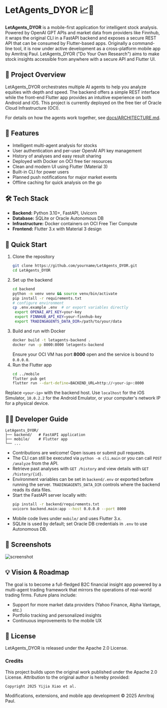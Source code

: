 # LetAgents_DYOR 📈🤖

**LetAgents_DYOR** is a mobile-first application for intelligent stock analysis. Powered by OpenAI GPT APIs and market data from providers like Finnhub, it wraps the original CLI in a FastAPI backend and exposes a secure REST API that can be consumed by Flutter-based apps.
Originally a command-line tool, it is now under active development as a cross-platform mobile app by Amritraj Paul.
LetAgents_DYOR ("Do Your Own Research") aims to make stock insights accessible from anywhere with a secure API and Flutter UI.

## 🧠 Project Overview

LetAgents_DYOR orchestrates multiple AI agents to help you analyze equities with depth and speed. The backend offers a simple REST interface while the front-end Flutter app provides an intuitive experience on both Android and iOS. This project is currently deployed on the free tier of Oracle Cloud Infrastructure (OCI).

For details on how the agents work together, see [docs/ARCHITECTURE.md](docs/ARCHITECTURE.md).

## 📱 Features

- Intelligent multi-agent analysis for stocks
- User authentication and per-user OpenAI API key management
- History of analyses and easy result sharing
- Deployed with Docker on OCI free tier resources
- Clean and modern UI using Flutter (Material 3)
- Built-in CLI for power users
- Planned push notifications for major market events
- Offline caching for quick analysis on the go

## 🛠️ Tech Stack

- **Backend:** Python 3.10+, FastAPI, Uvicorn
- **Database:** SQLite or Oracle Autonomous DB
- **Infrastructure:** Docker containers on OCI Free Tier Compute
- **Frontend:** Flutter 3.x with Material 3 design

## 🚀 Quick Start

1. Clone the repository
   ```bash
   git clone https://github.com/yourname/LetAgents_DYOR.git
   cd LetAgents_DYOR
   ```
2. Set up the backend
   ```bash
   cd backend
   python -m venv venv && source venv/bin/activate
   pip install -r requirements.txt
   # configure environment
   cp .env.example .env  # or export variables directly
    export OPENAI_API_KEY=your-key
    export FINNHUB_API_KEY=your-finnhub-key
    export TRADINGAGENTS_DATA_DIR=/path/to/your/data
   ```
3. Build and run with Docker
   ```bash
   docker build -t letagents-backend .
   docker run -p 8000:8000 letagents-backend
   ```
   Ensure your OCI VM has port **8000** open and the service is bound to `0.0.0.0`.
4. Run the Flutter app
   ```bash
   cd ../mobile
   flutter pub get
   flutter run --dart-define=BACKEND_URL=http://<your-ip>:8000
   ```
Replace `<your-ip>` with the backend host. Use `localhost` for the iOS Simulator, `10.0.2.2` for the Android Emulator, or your computer's network IP for a physical device.

## 🧑‍💻 Developer Guide

```
LetAgents_DYOR/
├── backend/   # FastAPI application
├── mobile/    # Flutter app
└── ...
```

- Contributions are welcome! Open issues or submit pull requests.
- The CLI can still be executed via `python -m cli.main` or you can call `POST /analyze` from the API.
- Retrieve past analyses with `GET /history` and view details with `GET /history/{id}`.
 - Environment variables can be set in `backend/.env` or exported before running the server. `TRADINGAGENTS_DATA_DIR` controls where the backend reads its data files.
- Start the FastAPI server locally with:
  ```bash
  pip install -r backend/requirements.txt
  uvicorn backend.main:app --host 0.0.0.0 --port 8000
- Mobile code lives under `mobile/` and uses Flutter 3.x.
- SQLite is used by default; set Oracle DB credentials in `.env` to use Autonomous DB.

## 📲 Screenshots

![screenshot](path/to/image.png)

## 💡 Vision & Roadmap

The goal is to become a full-fledged B2C financial insight app powered by a multi-agent trading framework that mirrors the operations of real-world trading firms. Future plans include:

- Support for more market data providers (Yahoo Finance, Alpha Vantage, etc.)
- Portfolio tracking and personalized insights
- Continuous improvements to the mobile UX

## 📜 License

LetAgents_DYOR is released under the Apache 2.0 License.

### Credits

This project builds upon the original work published under the Apache 2.0 License. Attribution to the original author is hereby provided:

```
Copyright 2025 Yijia Xiao et al.
```

Modifications, extensions, and mobile app development © 2025 Amritraj Paul.
